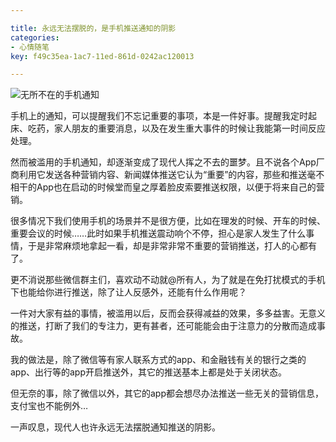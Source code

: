 ```yaml
---

title: 永远无法摆脱的，是手机推送通知的阴影
categories:
- 心情随笔
key: f49c35ea-1ac7-11ed-861d-0242ac120013

---
```


![无所不在的手机通知](https://icdb-images.oss-cn-hangzhou.aliyuncs.com/other/blog/01125-2161449263.png)

手机上的通知，可以提醒我们不忘记重要的事项，本是一件好事。提醒我定时起床、吃药，家人朋友的重要消息，以及在发生重大事件的时候让我能第一时间反应处理。

然而被滥用的手机通知，却逐渐变成了现代人挥之不去的噩梦。且不说各个App厂商利用它发送各种营销内容、新闻媒体推送它认为“重要”的内容，那些和推送毫不相干的App也在启动的时候堂而皇之厚着脸皮索要推送权限，以便于将来自己的营销。

很多情况下我们使用手机的场景并不是很方便，比如在理发的时候、开车的时候、重要会议的时候……此时如果手机推送震动响个不停，担心是家人发生了什么事情，于是非常麻烦地拿起一看，却是非常非常不重要的营销推送，打人的心都有了。

更不消说那些微信群主们，喜欢动不动就@所有人，为了就是在免打扰模式的手机下也能给你进行推送，除了让人反感外，还能有什么作用呢？

一件对大家有益的事情，被滥用以后，反而会获得减益的效果，多多益害。无意义的推送，打断了我们的专注力，更有甚者，还可能能会由于注意力的分散而造成事故。

我的做法是，除了微信等有家人联系方式的app、和金融钱有关的银行之类的app、出行等的app开启推送外，其它的推送基本上都是处于关闭状态。

但无奈的事，除了微信以外，其它的app都会想尽办法推送一些无关的营销信息，支付宝也不能例外…

一声叹息，现代人也许永远无法摆脱通知推送的阴影。

